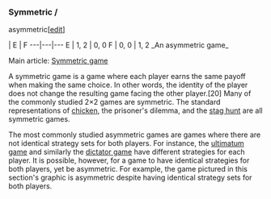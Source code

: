 ### Symmetric /
asymmetric[[edit](/w/index.php?title=Game\_theory&action=edit&section=8 "Edit
section: Symmetric / asymmetric")]

| E | F 
---|---|--- 
E | 1, 2 | 0, 0 
F | 0, 0 | 1, 2 
\_An asymmetric game\_ 
 
Main article: [Symmetric game](/wiki/Symmetric\_game "Symmetric game")

A symmetric game is a game where each player earns the same payoff when making
the same choice. In other words, the identity of the player does not change
the resulting game facing the other player.[20] Many of the commonly studied
2×2 games are symmetric. The standard representations of
[chicken](/wiki/Game\_of\_chicken "Game of chicken"), the prisoner's dilemma,
and the [stag hunt](/wiki/Stag\_hunt "Stag hunt") are all symmetric games.

The most commonly studied asymmetric games are games where there are not
identical strategy sets for both players. For instance, the [ultimatum
game](/wiki/Ultimatum\_game "Ultimatum game") and similarly the [dictator
game](/wiki/Dictator\_game "Dictator game") have different strategies for each
player. It is possible, however, for a game to have identical strategies for
both players, yet be asymmetric. For example, the game pictured in this
section's graphic is asymmetric despite having identical strategy sets for
both players.
